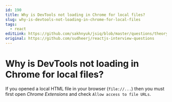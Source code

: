 ```yaml
---
id: 190
title: Why is DevTools not loading in Chrome for local files?
slug: why-is-devtools-not-loading-in-chrome-for-local-files
tags:
  - react
editLink: https://github.com/sakhnyuk/jsiq/blob/master/questions/theory/react/190.md
original: https://github.com/sudheerj/reactjs-interview-questions
---
```


# Why is DevTools not loading in Chrome for local files?

If you opened a local HTML file in your browser (`file://...`) then you must first open _Chrome Extensions_ and check `Allow access to file URLs`.